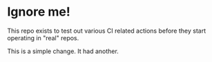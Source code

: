 # Ignore me!

This repo exists to test out various CI related actions before they start operating in "real" repos.

<!--



ponylang/action-testing@0.33.1

-->

This is a simple change. It had another.

